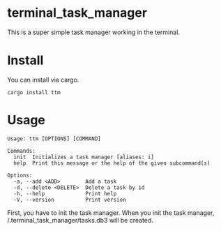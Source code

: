# terminal_task_manager

This is a super simple task manager working in the terminal.

# Install

You can install via cargo.

```
cargo install ttm
```

# Usage

```
Usage: ttm [OPTIONS] [COMMAND]

Commands:
  init  Initializes a task manager [aliases: i]
  help  Print this message or the help of the given subcommand(s)

Options:
  -a, --add <ADD>        Add a task
  -d, --delete <DELETE>  Delete a task by id
  -h, --help             Print help
  -V, --version          Print version
```

First, you have to init the task manager.
When you init the task manager, <home path>/.terminal_task_manager/tasks.db3 will be created.
